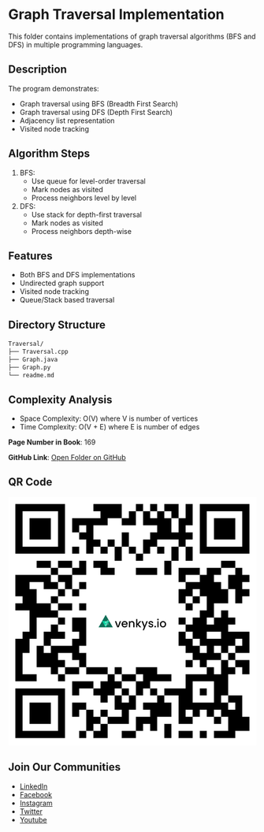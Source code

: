 # Graph Traversal Implementation

This folder contains implementations of graph traversal algorithms (BFS and DFS) in multiple programming languages.

## Description
The program demonstrates:
- Graph traversal using BFS (Breadth First Search)
- Graph traversal using DFS (Depth First Search)
- Adjacency list representation
- Visited node tracking

## Algorithm Steps
1. BFS:
   - Use queue for level-order traversal
   - Mark nodes as visited
   - Process neighbors level by level
2. DFS:
   - Use stack for depth-first traversal
   - Mark nodes as visited
   - Process neighbors depth-wise

## Features
- Both BFS and DFS implementations
- Undirected graph support
- Visited node tracking
- Queue/Stack based traversal

## Directory Structure
```
Traversal/
├── Traversal.cpp
├── Graph.java
├── Graph.py
└── readme.md
```

## Complexity Analysis
- Space Complexity: O(V) where V is number of vertices
- Time Complexity: O(V + E) where E is number of edges

**Page Number in Book**: 169

**GitHub Link**: [Open Folder on GitHub](https://github.com/venkys-media/Venky_on_Datastructures/tree/main/Graphs/Traversal)

## QR Code
![QR Code](./URL%20QR%20Code%20(25).png)

## Join Our Communities
- [LinkedIn](https://www.linkedin.com/company/venkysio)
- [Facebook](https://www.facebook.com/venkysio)
- [Instagram](https://www.instagram.com/venkys.io)
- [Twitter](https://twitter.com/iovenkys)
- [Youtube](https://www.youtube.com/@CoreCodersNetwork)
